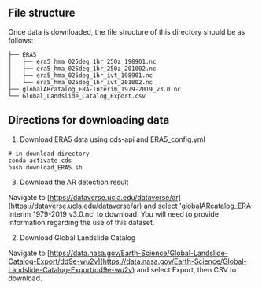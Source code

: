 ## File structure

Once data is downloaded, the file structure of this directory should be as follows:

```
├── ERA5
│   ├── era5_hma_025deg_1hr_250z_198901.nc
│   ├── era5_hma_025deg_1hr_250z_201002.nc
│   ├── era5_hma_025deg_1hr_ivt_198901.nc
│   └── era5_hma_025deg_1hr_ivt_201002.nc
├── globalARcatalog_ERA-Interim_1979-2019_v3.0.nc
└── Global_Landslide_Catalog_Export.csv
```

## Directions for downloading data

1. Download ERA5 data using cds-api and ERA5_config.yml

```
# in download directory
conda activate cds
bash download_ERA5.sh
```

3. Download the AR detection result

Navigate to [https://dataverse.ucla.edu/dataverse/ar](https://dataverse.ucla.edu/dataverse/ar) and select 'globalARcatalog_ERA-Interim_1979-2019_v3.0.nc' to download. You will need to provide information regarding the use of this dataset.

2. Download Global Landslide Catalog 

Navigate to [https://data.nasa.gov/Earth-Science/Global-Landslide-Catalog-Export/dd9e-wu2v](https://data.nasa.gov/Earth-Science/Global-Landslide-Catalog-Export/dd9e-wu2v) and select Export, then CSV to download. 